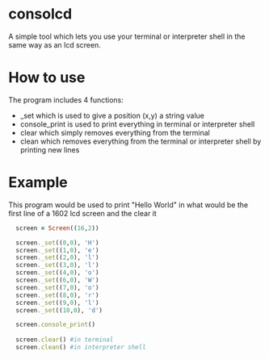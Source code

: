 # consolcd
A simple tool which lets you use your terminal or interpreter shell in the same way as an lcd screen.

# How to use
The program includes 4 functions:<br />
  - _set which is used to give a position (x,y) a string value<br />
  - console_print is used to print everything in terminal or interpreter shell<br />
  - clear which simply removes everything from the terminal<br />
  - clean which removes everything from the terminal or interpreter shell by printing new  lines<br />
  
# Example
This program would be used to print "Hello World" in what would be the first line of a 1602 lcd screen and the clear it
```ruby
  screen = Screen((16,2))

  screen._set((0,0), 'H')
  screen._set((1,0), 'e')
  screen._set((2,0), 'l')
  screen._set((3,0), 'l')
  screen._set((4,0), 'o')
  screen._set((6,0), 'W')
  screen._set((7,0), 'o')
  screen._set((8,0), 'r')
  screen._set((9,0), 'l')
  screen._set((10,0), 'd')

  screen.console_print()
  
  screen.clear() #in terminal
  screen.clean() #in interpreter shell
```
